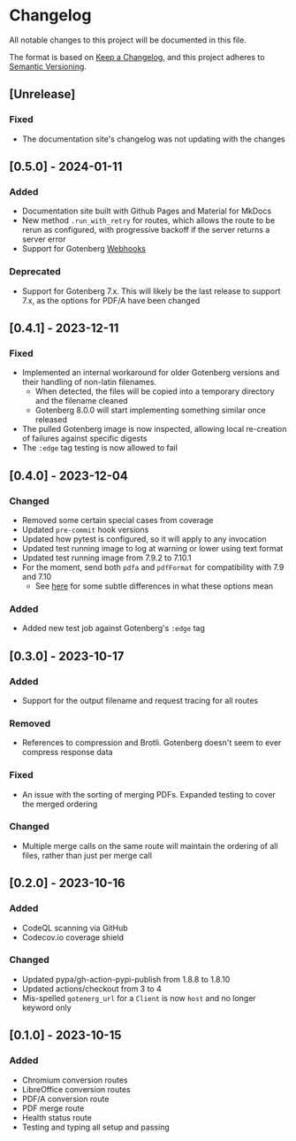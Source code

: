 # Changelog

All notable changes to this project will be documented in this file.

The format is based on [Keep a Changelog](https://keepachangelog.com/en/1.1.0/),
and this project adheres to [Semantic Versioning](https://semver.org/spec/v2.0.0.html).

## [Unrelease]

### Fixed

- The documentation site's changelog was not updating with the changes

## [0.5.0] - 2024-01-11

### Added

- Documentation site built with Github Pages and Material for MkDocs
- New method `.run_with_retry` for routes, which allows the route to be rerun as configured, with progressive backoff if the server returns a server error
- Support for Gotenberg [Webhooks](https://gotenberg.dev/docs/webhook)

### Deprecated

- Support for Gotenberg 7.x. This will likely be the last release to support 7.x, as the options for PDF/A have been changed

## [0.4.1] - 2023-12-11

### Fixed

- Implemented an internal workaround for older Gotenberg versions and their handling of non-latin filenames.
  - When detected, the files will be copied into a temporary directory and the filename cleaned
  - Gotenberg 8.0.0 will start implementing something similar once released
- The pulled Gotenberg image is now inspected, allowing local re-creation of failures against specific digests
- The `:edge` tag testing is now allowed to fail

## [0.4.0] - 2023-12-04

### Changed

- Removed some certain special cases from coverage
- Updated `pre-commit` hook versions
- Updated how pytest is configured, so it will apply to any invocation
- Updated test running image to log at warning or lower using text format
- Updated test running image from 7.9.2 to 7.10.1
- For the moment, send both `pdfa` and `pdfFormat` for compatibility with 7.9 and 7.10
  - See [here](https://github.com/stumpylog/gotenberg-client/issues/5#issuecomment-1839081129) for some subtle differences in what these options mean

### Added

- Added new test job against Gotenberg's `:edge` tag

## [0.3.0] - 2023-10-17

### Added

- Support for the output filename and request tracing for all routes

### Removed

- References to compression and Brotli. Gotenberg doesn't seem to ever compress response data

### Fixed

- An issue with the sorting of merging PDFs. Expanded testing to cover the merged ordering

### Changed

- Multiple merge calls on the same route will maintain the ordering of all files, rather than just per merge call

## [0.2.0] - 2023-10-16

### Added

- CodeQL scanning via GitHub
- Codecov.io coverage shield

### Changed

- Updated pypa/gh-action-pypi-publish from 1.8.8 to 1.8.10
- Updated actions/checkout from 3 to 4
- Mis-spelled `gotenerg_url` for a `Client` is now `host` and no longer keyword only

## [0.1.0] - 2023-10-15

### Added

- Chromium conversion routes
- LibreOffice conversion routes
- PDF/A conversion route
- PDF merge route
- Health status route
- Testing and typing all setup and passing
